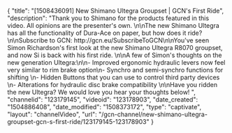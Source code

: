 {
    "title": "[1508436091] New Shimano Ultegra Groupset | GCN's First Ride",
    "description": "Thank you to Shimano for the products featured in this video. All opinions are the presenter's own. \n\nThe new Shimano Ultegra has all the functionality of Dura-Ace on paper, but how does it ride?\n\nSubscribe to GCN: http:\/\/gcn.eu\/SubscribeToGCN\n\nYou've seen Simon Richardson's first look at the new Shimano Ultegra R8070 groupset, and now Si is back with his first ride. \n\nA few of Simon's thoughts on the new generation Ultegra:\n\n- Improved ergonomic hydraulic levers now feel very similar to rim brake option\n- Synchro and semi-synchro functions for shifting \n- Hidden Buttons that you can use to control third party devices \n- Alterations for hydraulic disc brake compatibility \n\nHave you ridden the new Ultegra? We would love you hear your thoughts below! ",
    "channelid": "123179145",
    "videoid": "123178903",
    "date_created": "1504886408",
    "date_modified": "1508373172",
    "type": "captivate",
    "layout": "channelVideo",
    "url": "\/gcn-channel\/new-shimano-ultegra-groupset-gcn-s-first-ride\/123179145-123178903"
}